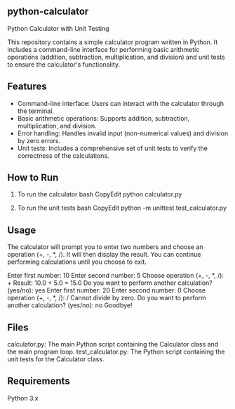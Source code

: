 ## python-calculator
Python Calculator with Unit Testing

This repository contains a simple calculator program written in Python. It includes a command-line interface for performing basic arithmetic operations (addition, subtraction, multiplication, and division) and unit tests to ensure the calculator's functionality.

## Features

* Command-line interface:  Users can interact with the calculator through the terminal.
* Basic arithmetic operations: Supports addition, subtraction, multiplication, and division.
* Error handling: Handles invalid input (non-numerical values) and division by zero errors.
* Unit tests:  Includes a comprehensive set of unit tests to verify the correctness of the calculations.

## How to Run 

1. To run the calculator
    bash
    CopyEdit
    python calculator.py

2. To run the unit tests
    bash
    CopyEdit
    python -m unittest test_calculator.py

## Usage
The calculator will prompt you to enter two numbers and choose an operation (+, -, *, /).  It will then display the result.  You can continue performing calculations until you choose to exit.

Enter first number: 10
Enter second number: 5
Choose operation (+, -, *, /): +
Result: 10.0 + 5.0 = 15.0
Do you want to perform another calculation? (yes/no): yes
Enter first number: 20
Enter second number: 0
Choose operation (+, -, *, /): /
Cannot divide by zero.
Do you want to perform another calculation? (yes/no): no
Goodbye!

## Files
calculator.py: The main Python script containing the Calculator class and the main program loop.
test_calculator.py: The Python script containing the unit tests for the Calculator class.

## Requirements
Python 3.x
   


   
